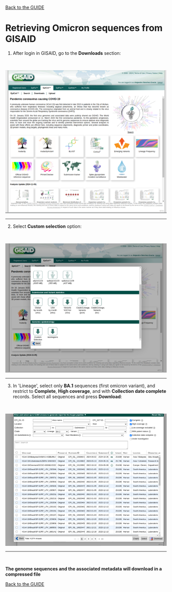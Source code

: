 [Back to the GUIDE](https://github.com/salejandro/Comparative-Genomics-MGG/blob/main/README.md)

# Retrieving Omicron sequences from GISAID

1. After login in GISAID, go to the **Downloads** section:
</br>
<p align="center">
<img src="https://github.com/salejandro/Comparative-Genomics-MGG/blob/main/images/download.png" width="800">
</p>

---

2. Select **Custom selection** option:
</br>
<p align="center">
<img src="https://github.com/salejandro/Comparative-Genomics-MGG/blob/main/images/custom.png"  width="800">
</p>

---

3. In 'Lineage', select only **BA.1** sequences (first omicron variant), and restrict to **Complete**, **High coverage**, and with **Collection date complete** records. Select all sequences and press **Download**:
</br>
<p align="center">
<img src="https://github.com/salejandro/Comparative-Genomics-MGG/blob/main/images/selection.png"  width="800">
</p>

---
</br>

**The genome sequences and the associated metadata will download in a compressed file**

[Back to the GUIDE](https://github.com/salejandro/Comparative-Genomics-MGG/blob/main/README.md)
